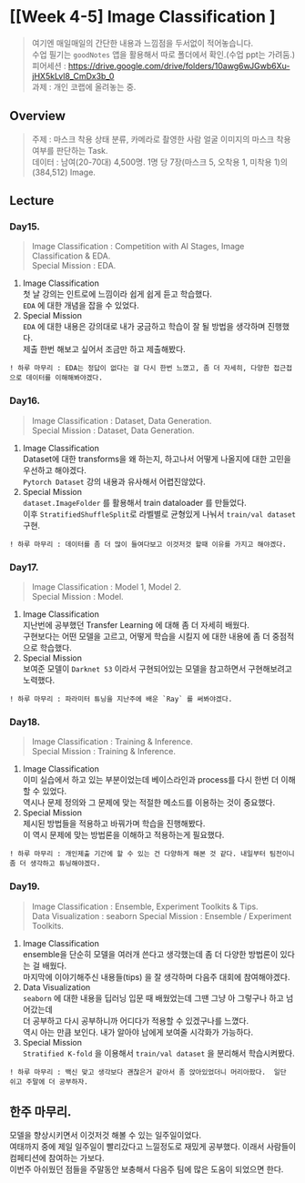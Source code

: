 ﻿
# [[Week 4-5] Image Classification ]
> 여기엔 매일매일의 간단한 내용과 느낌점을 두서없이 적어놓습니다.  
> 수업 필기는 `goodNotes` 앱을 활용해서 따로 폴더에서 확인.(수업 ppt는 가려둠.)  
> 피어세션 : https://drive.google.com/drive/folders/10awg6wJGwb6Xu-jHX5kLvl8_CmDx3b_0  
> 과제    : 개인 코랩에 올려놓는 중.  

## Overview
> 주제  : 마스크 착용 상태 분류, 카메라로 촬영한 사람 얼굴 이미지의 마스크 착용 여부를 판단하는 Task.  
> 데이터 : 남여(20-70대) 4,500명. 1명 당 7장(마스크 5, 오착용 1, 미착용 1)의 (384,512) Image.  

## Lecture
### Day15.  
> Image Classification : Competition with AI Stages, Image Classification & EDA.  
> Special Mission : EDA.  
1. Image Classification  
	첫 날 강의는 인트로에 느낌이라 쉽게 쉽게 듣고 학습했다.  
	`EDA` 에 대한 개념을 잡을 수 있었다.  
2. Special Mission  
	`EDA` 에 대한 내용은 강의대로 내가 궁금하고 학습이 잘 될 방법을 생각하며 진행했다.  
	제출 한번 해보고 싶어서 조금만 하고 제출해봤다.  
```
! 하루 마무리 : EDA는 정답이 없다는 걸 다시 한번 느꼈고, 좀 더 자세히, 다양한 접근접으로 데이터를 이해해봐야겠다.  
```

### Day16.  
> Image Classification : Dataset, Data Generation.  
> Special Mission : Dataset, Data Generation.  
1. Image Classification  
	Dataset에 대한 transforms을 왜 하는지, 하고나서 어떻게 나올지에 대한 고민을 우선하고 해야겠다.  
	`Pytorch Dataset` 강의 내용과 유사해서 어렵진않았다.  
2. Special Mission  
	`dataset.ImageFolder` 를 활용해서 train dataloader 를 만들었다.  
	이후 `StratifiedShuffleSplit`로 라벨별로 균형있게 나눠서 `train/val dataset` 구현.   
```
! 하루 마무리 : 데이터를 좀 더 많이 들여다보고 이것저것 할때 이유를 가지고 해야겠다.  
```

### Day17.  
> Image Classification : Model 1, Model 2.  
> Special Mission : Model.  
1. Image Classification  
	지난번에 공부했던 Transfer Learning 에 대해 좀 더 자세히 배웠다.  
	구현보다는 어떤 모델을 고르고, 어떻게 학습을 시킬지 에 대한 내용에 좀 더 중점적으로 학습했다.  
2. Special Mission  
	보여준 모델이 `Darknet 53` 이라서 구현되어있는 모델을 참고하면서 구현해보려고 노력했다.  
```
! 하루 마무리 : 파라미터 튜닝을 지난주에 배운 `Ray` 를 써봐야겠다.  
```

### Day18.  
> Image Classification : Training & Inference.  
> Special Mission : Training & Inference.  
1. Image Classification  
	이미 실습에서 하고 있는 부분이었는데 베이스라인과 process를 다시 한번 더 이해할 수 있었다.  
	역시나 문제 정의와 그 문제에 맞는 적절한 메소드를 이용하는 것이 중요했다.  
2. Special Mission  
	제시된 방법들을 적용하고 바꿔가며 학습을 진행해봤다.  
	이 역시 문제에 맞는 방법론을 이해하고 적용하는게 필요했다.  
```
! 하루 마무리 : 개인제출 기간에 할 수 있는 건 다양하게 해본 것 같다. 내일부터 팀전이니 좀 더 생각하고 튜닝해야겠다.  
```


### Day19.  
> Image Classification : Ensemble, Experiment Toolkits & Tips.  
> Data Visualization : seaborn
> Special Mission : Ensemble / Experiment Toolkits.  
1. Image Classification  
	ensemble을 단순히 모델을 여러개 쓴다고 생각했는데 좀 더 다양한 방법론이 있다는 걸 배웠다.  
	마지막에 이야기해주신 내용들(tips) 을 잘 생각하며 다음주 대회에 참여해야겠다.  
2. Data Visualization  
	`seaborn` 에 대한 내용을 딥러닝 입문 때 배웠었는데 그땐 그냥 아 그렇구나 하고 넘어갔는데  
	더 공부하고 다시 공부하니까 어디다가 적용할 수 있겠구나를 느꼈다.  
	역시 아는 만큼 보인다. 내가 알아야 남에게 보여줄 시각화가 가능하다.  
3. Special Mission  
	`Stratified K-fold` 을 이용해서 `train/val dataset` 을 분리해서 학습시켜봤다.   
```
! 하루 마무리 : 백신 맞고 생각보다 괜찮은거 같아서 좀 앉아있었더니 머리아팠다.  일단 쉬고 주말에 더 공부하자.  
```

## 한주 마무리.
모델을 향상시키면서 이것저것 해볼 수 있는 일주일이었다.  
여태까지 중에 제일 일주일이 빨리갔다고 느낄정도로 재밌게 공부했다. 이래서 사람들이 컴페티션에 참여하는 가보다.  
이번주 아쉬웠던 점들을 주말동안 보충해서 다음주 팀에 많은 도움이 되었으면 한다.  
